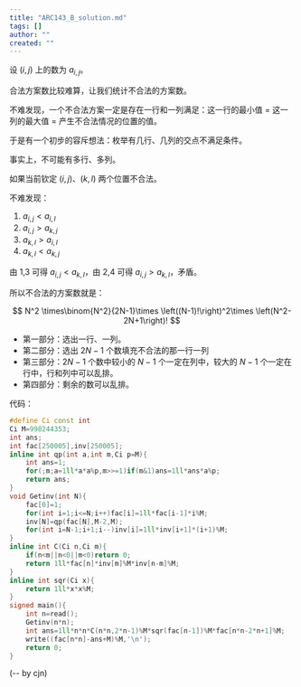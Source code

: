 ```yaml
---
title: "ARC143_B_solution.md"
tags: []
author: ""
created: ""
---
```


设 $(i,j)$ 上的数为 $a_{i,j}$。

合法方案数比较难算，让我们统计不合法的方案数。

不难发现，一个不合法方案一定是存在一行和一列满足：这一行的最小值 $=$ 这一列的最大值 $=$ 产生不合法情况的位置的值。

于是有一个初步的容斥想法：枚举有几行、几列的交点不满足条件。

事实上，不可能有多行、多列。

如果当前钦定 $(i,j)$、$(k,l)$ 两个位置不合法。

不难发现：
1. $a_{i,j}< a_{i,l}$
2. $a_{i,j}> a_{k,j}$
3. $a_{k,l}> a_{i,l}$
4. $a_{k,l}< a_{k,j}$

由 1,3 可得 $a_{i,j}< a_{k,l}$，由 2,4 可得 $a_{i,j}> a_{k,l}$，矛盾。

所以不合法的方案数就是：

$$
N^2 \times\binom{N^2}{2N-1}\times \left((N-1)!\right)^2\times \left(N^2-2N+1\right)!
$$

- 第一部分：选出一行、一列。
- 第二部分：选出 $2N-1$ 个数填充不合法的那一行一列
- 第三部分：$2N-1$ 个数中较小的 $N-1$ 个一定在列中，较大的 $N-1$ 个一定在行中，行和列中可以乱排。
- 第四部分：剩余的数可以乱排。

代码：
```cpp
#define Ci const int
Ci M=998244353;
int ans;
int fac[250005],inv[250005];
inline int qp(int a,int m,Ci p=M){
    int ans=1;
    for(;m;a=1ll*a*a%p,m>>=1)if(m&1)ans=1ll*ans*a%p;
    return ans;
}
void Getinv(int N){
    fac[0]=1;
    for(int i=1;i<=N;i++)fac[i]=1ll*fac[i-1]*i%M;
    inv[N]=qp(fac[N],M-2,M);
    for(int i=N-1;i+1;i--)inv[i]=1ll*inv[i+1]*(i+1)%M;
}
inline int C(Ci n,Ci m){
    if(n<m||n<0||m<0)return 0;
    return 1ll*fac[n]*inv[m]%M*inv[n-m]%M;
}
inline int sqr(Ci x){
    return 1ll*x*x%M;
}
signed main(){
    int n=read();
    Getinv(n*n);
    int ans=1ll*n*n*C(n*n,2*n-1)%M*sqr(fac[n-1])%M*fac[n*n-2*n+1]%M;
    write((fac[n*n]-ans+M)%M,'\n');
    return 0;
}
```

(-- by cjn)

